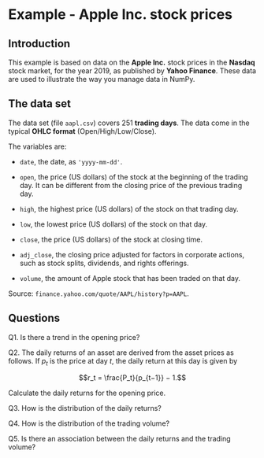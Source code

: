 # Example - Apple Inc. stock prices

## Introduction

This example is based on data on the **Apple Inc.** stock prices in the **Nasdaq** stock market, for the year 2019, as published by **Yahoo Finance**. These data are used to illustrate the way you manage data in NumPy.

## The data set

The data set (file `aapl.csv`) covers 251 **trading days**. The data come in the typical **OHLC format** (Open/High/Low/Close).

The variables are:

* `date`, the date, as `'yyyy-mm-dd'`.

* `open`, the price (US dollars) of the stock at the beginning of the trading day. It can be different from the closing price of the previous trading day.

* `high`, the highest price (US dollars) of the stock on that trading day.

* `low`, the lowest price (US dollars) of the stock on that day.

* `close`, the price (US dollars) of the stock at closing time.

* `adj_close`, the closing price adjusted for factors in corporate actions, such as stock splits, dividends, and rights offerings.

* `volume`, the amount of Apple stock that has been traded on that day.

Source: `finance.yahoo.com/quote/AAPL/history?p=AAPL`.

## Questions

Q1. Is there a trend in the opening price? 

Q2. The daily returns of an asset are derived from the asset prices as follows. If $p_t$ is the price at day $t$, the daily return at this day is given by 

$$r_t = \frac{P_t}{p_{t−1}} − 1.$$

Calculate the daily returns for the opening price. 

Q3. How is the distribution of the daily returns? 

Q4. How is the distribution of the trading volume? 

Q5. Is there an association between the daily returns and the trading volume?
